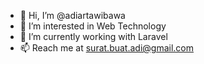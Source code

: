 - 👋 Hi, I’m @adiartawibawa
- 👀 I’m interested in Web Technology
- 🌱 I’m currently working with Laravel
- 📫 Reach me at surat.buat.adi@gmail.com
<!-- - 💞️ I’m looking to collaborate on ... -->

<!---
adiartawibawa/adiartawibawa is a ✨ special ✨ repository because its `README.md` (this file) appears on your GitHub profile.
You can click the Preview link to take a look at your changes.
--->
